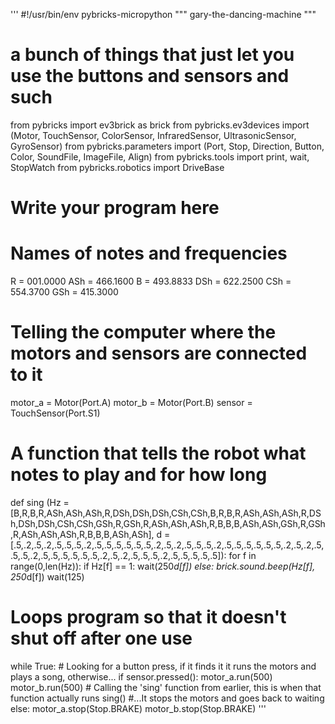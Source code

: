'''
#!/usr/bin/env pybricks-micropython
"""
gary-the-dancing-machine
"""
# a bunch of things that just let you use the buttons and sensors and such
from pybricks import ev3brick as brick
from pybricks.ev3devices import (Motor, TouchSensor, ColorSensor,
                                 InfraredSensor, UltrasonicSensor, GyroSensor)
from pybricks.parameters import (Port, Stop, Direction, Button, Color,
                                 SoundFile, ImageFile, Align)
from pybricks.tools import print, wait, StopWatch
from pybricks.robotics import DriveBase

# Write your program here

# Names of notes and frequencies
R = 001.0000
ASh = 466.1600
B = 493.8833
DSh = 622.2500
CSh = 554.3700
GSh = 415.3000

# Telling the computer where the motors and sensors are connected to it
motor_a = Motor(Port.A)
motor_b = Motor(Port.B)
sensor = TouchSensor(Port.S1)

# A function that tells the robot what notes to play and for how long
def sing (Hz = [B,R,B,R,ASh,ASh,ASh,R,DSh,DSh,DSh,CSh,CSh,B,R,B,R,ASh,ASh,ASh,R,DSh,DSh,DSh,CSh,CSh,GSh,R,GSh,R,ASh,ASh,ASh,R,B,B,B,ASh,ASh,GSh,R,GSh,R,ASh,ASh,ASh,R,B,B,B,ASh,ASh], d = [.5,.2,.5,.2,.5,.5,.5,.2,.5,.5,.5,.5,.5,.5,.2,.5,.2,.5,.5,.5,.2,.5,.5,.5,.5,.5,.5,.2,.5,.2,.5,.5,.5,.2,.5,.5,.5,.5,.5,.5,.2,.5,.2,.5,.5,.5,.2,.5,.5,.5,.5,.5]):
    for f in range(0,len(Hz)):
        if Hz[f] == 1:
            wait(250*d[f])
        else:
            brick.sound.beep(Hz[f], 250*d[f])
        wait(125)

# Loops program so that it doesn't shut off after one use
while True:
    # Looking for a button press, if it finds it it runs the motors and plays a song, otherwise...
    if sensor.pressed():
        motor_a.run(500)
        motor_b.run(500)
        # Calling the 'sing' function from earlier, this is when that function actually runs
        sing()
    #...It stops the motors and goes back to waiting
    else:
        motor_a.stop(Stop.BRAKE)
        motor_b.stop(Stop.BRAKE)
'''
